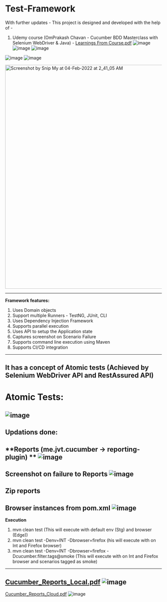 # Test-Framework
With further updates - This project is designed and developed with the help of -
1. Udemy course (OmPrakash Chavan - Cucumber BDD Masterclass with Selenium WebDriver & Java) - 
[Learnings From Course.pdf](https://github.com/rajatt95/MasterSeleniumFramework_BDD/files/7998307/Learnings.From.Course.pdf)
![image](https://user-images.githubusercontent.com/26399692/152515639-83ff0b6e-3148-4c4c-821b-491c4d1f415e.png)
![image](https://user-images.githubusercontent.com/26399692/152515700-e7f086cf-4ed9-469c-b65c-51aeb841e783.png)
![image](https://user-images.githubusercontent.com/26399692/152515746-35b19cb5-9fcc-4304-9abd-1e9b872bf18f.png)

![image](https://user-images.githubusercontent.com/26399692/152515304-c933c4e0-f085-4b60-be3d-144caf9d9054.png)
![image](https://user-images.githubusercontent.com/26399692/152515549-abcc6a1e-4d54-4eba-b741-8b1910aee102.png)

<img width="717" alt="Screenshot by Snip My at 04-Feb-2022 at 2_41_05 AM" src="https://user-images.githubusercontent.com/26399692/152430606-3a88d967-4ebd-4976-a601-c75f2477d79d.png">

------------------------------------------------------------
**Framework features:**
1. Uses Domain objects
2. Support multiple Runners - TestNG, JUnit, CLI
3. Uses Dependency Injection Framework
4. Supports parallel execution
5. Uses API to setup the Application state
6. Captures screenshot on Scenario Failure
7. Supports command line execution using Maven
8. Supports CI/CD integration
------------------------------------------------------------
It has a concept of Atomic tests (Achieved by Selenium WebDriver API and RestAssured API)
------------------------------------------------------------
# Atomic Tests:
![image](https://user-images.githubusercontent.com/26399692/138962929-70094e77-ff3c-405e-95f8-c91c4e0912a6.png)
------------------------------------------------------------
Updations done:
------------------------------------------------------------
**Reports (me.jvt.cucumber -> reporting-plugin) ** 
![image](https://user-images.githubusercontent.com/26399692/152516617-160ec7de-c330-490e-9cb9-78b7d50cbe5d.png)
------------------------------------------------------------
**Screenshot on failure to Reports** 
![image](https://user-images.githubusercontent.com/26399692/152516718-701a6cc9-bf46-475f-824f-406413fa8288.png)
------------------------------------------------------------
**Zip reports**
------------------------------------------------------------
**Browser instances from pom.xml**
![image](https://user-images.githubusercontent.com/26399692/152516862-973ca6e9-bf4e-45de-85f5-f7fba24f4927.png)
------------------------------------------------------------
**Execution**
1. mvn clean test (This will execute with default env (Stg) and browser (Edge))
2. mvn clean test -Denv=INT -Dbrowser=firefox (his will execute with on Int and Firefox browser)
3. mvn clean test -Denv=INT -Dbrowser=firefox -Dcucumber.filter.tags@smoke (This will execute with on Int and Firefox browser and scenarios tagged as smoke)
------------------------------------------------------------

[Cucumber_Reports_Local.pdf](https://github.com/rajatt95/MasterSeleniumFramework_BDD/files/7998343/Cucumber_Reports_Local.pdf)
![image](https://user-images.githubusercontent.com/26399692/152431537-75cab046-67a6-4387-a980-f3dc19031f5c.png)
------------------------------------------------------------
[Cucumber_Reports_Cloud.pdf](https://github.com/rajatt95/MasterSeleniumFramework_BDD/files/7998338/Cucumber_Reports_Cloud.pdf)
![image](https://user-images.githubusercontent.com/26399692/152431482-e010a8c0-25b8-425f-be92-83d0f9a52fb2.png)


